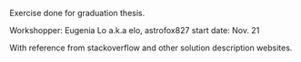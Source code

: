 Exercise done for graduation thesis.

Workshopper: Eugenia Lo a.k.a elo, astrofox827
start date: Nov. 21

With reference from stackoverflow and other solution description websites.

